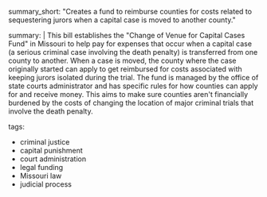 summary_short: "Creates a fund to reimburse counties for costs related to sequestering jurors when a capital case is moved to another county."

summary: |
  This bill establishes the "Change of Venue for Capital Cases Fund" in Missouri to help pay for expenses that occur when a capital case (a serious criminal case involving the death penalty) is transferred from one county to another. When a case is moved, the county where the case originally started can apply to get reimbursed for costs associated with keeping jurors isolated during the trial. The fund is managed by the office of state courts administrator and has specific rules for how counties can apply for and receive money. This aims to make sure counties aren't financially burdened by the costs of changing the location of major criminal trials that involve the death penalty.

tags:
  - criminal justice
  - capital punishment
  - court administration
  - legal funding
  - Missouri law
  - judicial process

